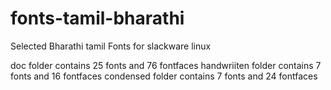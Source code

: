 # fonts-tamil-bharathi
Selected Bharathi tamil Fonts for slackware linux


doc folder contains 25 fonts and 76 fontfaces
handwriiten folder contains 7 fonts and 16 fontfaces
condensed folder contains 7 fonts and 24 fontfaces
